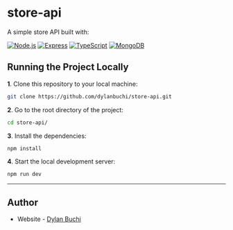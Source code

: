 # store-api
A simple store API built with:

[![Node.js](https://img.shields.io/badge/Node.js-339933?style=for-the-badge&logo=nodedotjs&logoColor=white)](https://nodejs.org/en/)
[![Express](https://img.shields.io/badge/Express.js-000000?style=for-the-badge&logo=express&logoColor=white)](https://expressjs.com/)
[![TypeScript](https://img.shields.io/badge/TypeScript-007ACC?style=for-the-badge&logo=typescript&logoColor=white)](https://www.typescriptlang.org/)
[![MongoDB](https://img.shields.io/badge/MongoDB-4EA94B?style=for-the-badge&logo=mongodb&logoColor=white)](https://www.mongodb.com/)


## Running the Project Locally

**1**. Clone this repository to your local machine:

```bash
git clone https://github.com/dylanbuchi/store-api.git
```

**2**. Go to the root directory of the project:

```bash
cd store-api/
```

**3**. Install the dependencies:

```bash
npm install
```


**4**. Start the local development server:

```bash
npm run dev
```

---

## Author

-   Website - [Dylan Buchi](https://dylanbuchi.com/)
